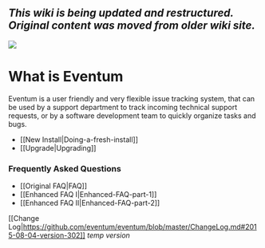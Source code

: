 ## _This wiki is being updated and restructured.  Original content was moved from older wiki site._
![](https://launchpadlibrarian.net/41243495/64.png)

# What is Eventum

Eventum is a user friendly and very flexible issue tracking system, that can be used by a support department to track incoming technical support requests, or by a software development team to quickly organize tasks and bugs.

* [[New Install|Doing-a-fresh-install]]
* [[Upgrade|Upgrading]]

### Frequently Asked Questions
* [[Original FAQ|FAQ]]
* [[Enhanced FAQ I|Enhanced-FAQ-part-1]]
* [[Enhanced FAQ II|Enhanced-FAQ-part-2]]

[[Change Log|https://github.com/eventum/eventum/blob/master/ChangeLog.md#2015-08-04-version-302]] _temp version_